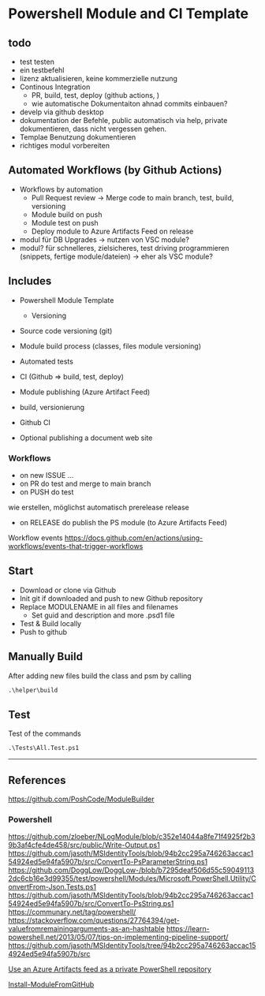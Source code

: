 # Powershell Module and CI Template

## todo

- test testen
- ein testbefehl
- lizenz aktualisieren, keine kommerzielle nutzung
- Continous Integration
  - PR, build, test, deploy (github actions, )
  - wie automatische Dokumentaiton ahnad commits einbauen?
- develp via github desktop
- dokumentation der Befehle, public automatisch via help, private dokumentieren, dass nicht vergessen gehen.
- Templae Benutzung dokumentieren
- richtiges modul vorbereiten

## Automated Workflows (by Github Actions)

- Workflows by automation
  - Pull Request review -> Merge code to main branch, test, build, versioning
  - Module build on push
  - Module test on push
  - Deploy module to Azure Artifacts Feed on release
- modul für DB Upgrades -> nutzen von VSC module?
- modul? für schnelleres, zielsicheres, test driving programmieren (snippets, fertige module/dateien) -> eher als VSC module?

## Includes

- Powershell Module Template
  - Versioning
- Source code versioning (git)
- Module build process (classes, files module versioning)
- Automated tests
- CI (Github => build, test, deploy)
- Module publishing (Azure Artifact Feed)

- build, versionierung
- Github CI
- Optional publishing a document web site

### Workflows

- on new ISSUE ...
- on PR do test and merge to main branch
- on PUSH do test

wie erstellen, möglichst automatisch
prerelease
release

- on RELEASE do publish the PS module (to Azure Artifacts Feed)

Workflow events https://docs.github.com/en/actions/using-workflows/events-that-trigger-workflows

## Start

- Download or clone via Github
- Init git if downloaded and push to new Github repository
- Replace MODULENAME in all files and filenames
  - Set guid and description and more .psd1 file
- Test & Build locally
- Push to github

## Manually Build

After adding new files build the class and psm by calling

```ps
.\helper\build
```

## Test

Test of the commands

```ps
.\Tests\All.Test.ps1
```

---

## References

https://github.com/PoshCode/ModuleBuilder

### Powershell

https://github.com/zloeber/NLogModule/blob/c352e14044a8fe71f4925f2b39b3af4cfe4de458/src/public/Write-Output.ps1
https://github.com/jasoth/MSIdentityTools/blob/94b2cc295a746263accac154924ed5e94fa5907b/src/ConvertTo-PsParameterString.ps1
https://github.com/DoggLow/DoggLow-/blob/b7295deaf506d55c590491132dc6cb16e3d99355/test/powershell/Modules/Microsoft.PowerShell.Utility/ConvertFrom-Json.Tests.ps1
https://github.com/jasoth/MSIdentityTools/blob/94b2cc295a746263accac154924ed5e94fa5907b/src/ConvertTo-PsString.ps1
https://communary.net/tag/powershell/
https://stackoverflow.com/questions/27764394/get-valuefromremainingarguments-as-an-hashtable
https://learn-powershell.net/2013/05/07/tips-on-implementing-pipeline-support/
https://github.com/jasoth/MSIdentityTools/tree/94b2cc295a746263accac154924ed5e94fa5907b/src

[Use an Azure Artifacts feed as a private PowerShell repository](https://learn.microsoft.com/en-us/azure/devops/artifacts/tutorials/private-powershell-library?view=azure-devops#connecting-to-the-feed-as-a-powershell-repo)

[Install-ModuleFromGitHub](https://www.powershellgallery.com/packages/InstallModuleFromGitHub/0.3)
